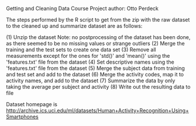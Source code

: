 Getting and Cleaning Data Course Project
author: Otto Perdeck

The steps performed by the R script to get from the zip with the raw dataset
to the cleaned up and summarize dataset are as follows:

(1) Unzip the dataset 
    Note: no postprocessing of the dataset has been done, as there seemed to be no
    missing values or strange outliers
(2) Merge the training and the test sets to create one data set
(3) Remove all measurements except for the ones for 'std()' and 'mean()'
    using the 'features.txt' file from the dataset
(4) Set descriptive names using the 'features.txt' file from the dataset
(5) Merge the subject data from training and test set and add to the dataset
(6) Merge the activity codes, map it to activity names, and add to the dataset
(7) Summarize the data by only taking the average per subject and activity 
(8) Write out the resulting data to file

Dataset homepage is http://archive.ics.uci.edu/ml/datasets/Human+Activity+Recognition+Using+Smartphones
